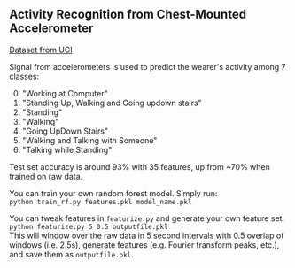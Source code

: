 ## Activity Recognition from Chest-Mounted Accelerometer
[Dataset from UCI](http://archive.ics.uci.edu/ml/datasets/Activity+Recognition+from+Single+Chest-Mounted+Accelerometer)   

Signal from accelerometers is used to predict the wearer's activity among 7 classes:  

0. "Working at Computer"
0. "Standing Up, Walking and Going updown stairs"
0. "Standing"
0. "Walking"
0. "Going UpDown Stairs"
0. "Walking and Talking with Someone"
0. "Talking while Standing"        

Test set accuracy is around 93% with 35 features, up from ~70% when trained on raw data.

You can train your own random forest model. Simply run:  
`python train_rf.py features.pkl model_name.pkl`  

You can tweak features in `featurize.py` and generate your own feature set.  
`python featurize.py 5 0.5 outputfile.pkl`  
This will window over the raw data in 5 second intervals with 0.5 overlap of windows (i.e. 2.5s),
generate features (e.g. Fourier transform peaks, etc.), and save them as `outputfile.pkl`.